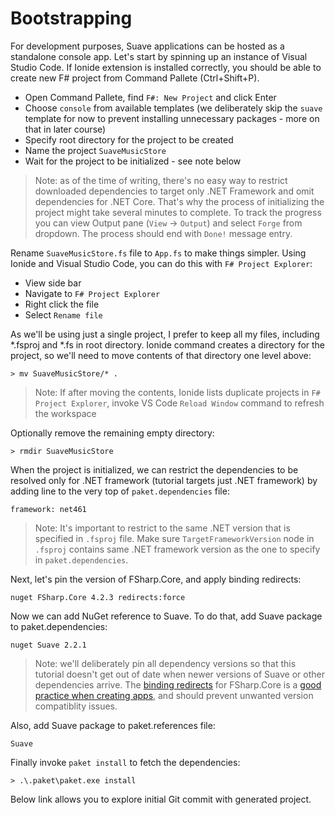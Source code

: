 # Bootstrapping

For development purposes, Suave applications can be hosted as a standalone console app.
Let's start by spinning up an instance of Visual Studio Code.
If Ionide extension is installed correctly, you should be able to create new F# project from Command Pallete (Ctrl+Shift+P).

* Open Command Pallete, find `F#: New Project` and click Enter
* Choose `console` from available templates (we deliberately skip the `suave` template for now to prevent installing unnecessary packages - more on that in later course)
* Specify root directory for the project to be created
* Name the project `SuaveMusicStore`
* Wait for the project to be initialized - see note below

> Note: as of the time of writing, there's no easy way to restrict downloaded dependencies to target only .NET Framework and omit dependencies for .NET Core. That's why the process of initializing the project might take several minutes to complete. To track the progress you can view Output pane (`View` -> `Output`) and select `Forge` from dropdown. The process should end with `Done!` message entry.

Rename `SuaveMusicStore.fs` file to `App.fs` to make things simpler. 
Using Ionide and Visual Studio Code, you can do this with `F# Project Explorer`: 

* View side bar
* Navigate to `F# Project Explorer`
* Right click the file
* Select `Rename file`

As we'll be using just a single project, I prefer to keep all my files, including \*.fsproj and \*.fs in root directory.
Ionide command creates a directory for the project, so we'll need to move contents of that directory one level above:

```
> mv SuaveMusicStore/* .
```

> Note: If after moving the contents, Ionide lists duplicate projects in `F# Project Explorer`, invoke VS Code `Reload Window` command to refresh the workspace

Optionally remove the remaining empty directory:

```
> rmdir SuaveMusicStore
```

When the project is initialized, we can restrict the dependencies to be resolved only for .NET framework (tutorial targets just .NET framework) by adding line to the very top of `paket.dependencies` file:

```
framework: net461
```

> Note: It's important to restrict to the same .NET version that is specified in `.fsproj` file. Make sure `TargetFrameworkVersion` node in `.fsproj` contains same .NET framework version as the one to specify in `paket.dependencies`.

Next, let's pin the version of FSharp.Core, and apply binding redirects:

```
nuget FSharp.Core 4.2.3 redirects:force
```

Now we can add NuGet reference to Suave. To do that, add Suave package to paket.dependencies:

```
nuget Suave 2.2.1
```

> Note: we'll deliberately pin all dependency versions so that this tutorial doesn't get out of date when newer versions of Suave or other dependencies arrive.
The [binding redirects](https://fsprojects.github.io/Paket/dependencies-file.html#Controlling-assembly-binding-redirects) for FSharp.Core is a [good practice when creating apps](https://fsharp.github.io/2015/04/18/fsharp-core-notes.html#use-binding-redirects-for-applications), and should prevent unwanted version compatiblity issues.

Also, add Suave package to paket.references file:

```
Suave
```

Finally invoke `paket install` to fetch the dependencies:

```
> .\.paket\paket.exe install
```

Below link allows you to explore initial Git commit with generated project.